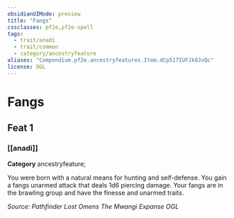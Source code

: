 ```yaml
---
obsidianUIMode: preview
title: "Fangs"
cssclasses: pf2e,pf2e-spell
tags:
  - trait/anadi
  - trait/common
  - category/ancestryfeature
aliases: "Compendium.pf2e.ancestryfeatures.Item.dCp517IUFJk8JvQc"
license: OGL
---
```

# Fangs
## Feat 1
### [[anadi]]

**Category** ancestryfeature; 




You were born with a natural means for hunting and self-defense. You gain a fangs unarmed attack that deals 1d6 piercing damage. Your fangs are in the brawling group and have the finesse and unarmed traits.

*Source: Pathfinder Lost Omens The Mwangi Expanse*
*OGL*